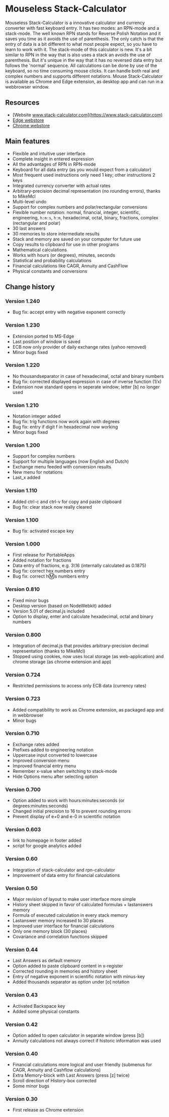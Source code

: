# Mouseless Stack-Calculator

Mouseless Stack-Calculator is a innovative calculator and currency converter with fast keyboard entry. It has two modes: an RPN-mode and a stack-mode. The well known RPN stands for Reverse Polish Notation and it saves you time as it avoids the use of parenthesis. The only catch is that the entry of data is a bit different to what most people expect, so you have to learn to work with it. The stack-mode of this calculator is new. It's a bit similar to RPN in the way that is also uses a stack an avoids the use of parenthesis. But it's unique in the way that it has no reversed data entry but follows the 'normal' sequence. All calculations can be done by use of the keyboard, so no time consuming mouse clicks. It can handle both real and complex numbers and supports different notations. Mouse Stack-Calculator is available as Chrome and Edge extension, as desktop app and can run in a webbrowser window.

## Resources
- [Website www.stack-calculator.com](https://www.stack-calculator.com)
- [Edge webstore](https://microsoftedge.microsoft.com/addons/detail/mouseless-stackcalculato/lmkclfogilfmkknmgdmnnooeigmillok?hl=en-US)
- [Chrome webstore](https://chrome.google.com/webstore/detail/mouseless-stack-calculato/gioiiinkphfmlagimjfjpamickecbnel?hl=nl)

## Main features

- Flexible and intuitive user interface
- Complete insight in entered expression
- All the advantages of RPN in RPN-mode
- Keyboard for all data entry (as you would expect from a calculator)
- Most frequent used instructions only need 1 key; other instructions 2 keys
- Integrated currency converter with actual rates
- Arbitrary-precision decimal representation (no rounding errors), thanks to MikeMcl
- Multi-level undo
- Support for complex numbers and polar/rectangular conversions
- Flexible number notation: normal, financial, integer, scientific, engineering, `h:m:s`, `h:m`, hexadecimal, octal, binary, fractions, complex (rectangular and polar)
- 30 last answers
- 30 memories to store intermediate results
- Stack and memory are saved on your computer for future use
- Copy results to clipboard for use in other programs
- Mathematical calculations
- Works with hours (or degrees), minutes, seconds
- Statistical and probability calculations
- Financial calculations like CAGR, Annuity and CashFlow
- Physical constants and conversions

## Change history

### Version 1.240
- Bug fix: accept entry with negative exponent correctly

### Version 1.230
- Extension ported to MS-Edge
- Last position of window is saved
- ECB now only provider of daily exchange rates (yahoo removed)
- Minor bugs fixed

### Version 1.220
- No thousandseparator in case of hexadecimal, octal and binary numbers
- Bug fix: corrected displayed expression in case of inverse function (1/x)
- Extension now standard opens in seperate window; letter [b] no longer used

### Version 1.210
- Notation integer added
- Bug fix: trig functions now work again with degrees
- Bug fix: entry if digit f in hexadecimal now working
- Minor bugs fixed

### Version 1.200
- Support for complex numbers
- Support for multiple languages (now English and Dutch)
- Exchange menu feeded with conversion results
- New menu for notations
- Last_x added

### Version 1.110
- Added ctrl-c and ctrl-v for copy and paste clipboard
- Bug fix: clear stack now really cleared

### Version 1.100
- Bug fix: activated escape key

### Version 1.000
- First release for PortableApps
- Added notation for fractions
- Data entry of fractions, e.g. 3\16 (internally calculated as 0.1875)
- Bug fix: correct hex numbers entry
- Bug fix: correct h:m:s numbers entry

### Version 0.810
- Fixed minor bugs
- Desktop version (based on NodeWebkit) added
- Version 5.01 of decimal.js included
- Option to display, enter and calculate hexadecimal, octal and binary numbers

### Version 0.800
- Integration of decimal.js that provides arbitrary-precision decimal representation (thanks to MikeMcl)
- Stopped using cookies, now uses local storage (as web-application) and chrome storage (as chrome extension and app)

### Version 0.724
- Restricted permissions to access only ECB data (currency rates)

### Version 0.723
- Added compatibility to work as Chrome extension, as packaged app and in webbrowser
- Minor bugs

### Version 0.710
- Exchange rates added
- Prefixes added to engineering notation
- Uppercase input converted to lowercase
- Improved conversion menu
- Improved financial entry menu
- Remember x-value when switching to stack-mode
- Hide Options menu after selecting option

### Version 0.700
- Option added to work with hours:minutes:seconds (or degrees:minutes:seconds)
- Changed initial precision to 16 to prevent rounding errors
- Prevent display of e+0 and e-0 in scientific notation

### Version 0.603
- link to homepage in footer added
- script for google analytics added

### Version 0.60
- Integration of stack-calculator and rpn-calculator
- Improvement of data entry for financial calculations

### Version 0.50
- Major revision of layout to make user interface more simple
- History sheet skipped in favor of calculated formulas + lastanswers memory
- Formula of executed calculation in every stack memory
- Lastanswer memory increased to 30 places
- Improved user interface for financial calculations
- Only one memory block (30 places)
- Covariance and correlation functions skipped

### Version 0.44
- Last Answers as default memory
- Option added to paste clipboard content in x-register
- Corrected rounding in memories and history sheet
- Entry of negative exponent in scientific notation with minus-key
- Added thousands separator as option under [o] notation

### Version 0.43
- Activated Backspace key
- Added some physical constants

### Version 0.42
- Option added to open calculator in separate window (press [b])
- Annuity calculations not always correct if historic information was used

### Version 0.40
- Financial calculations more logical and user friendly (submenus for CAGR, Annuity and Cashflow calculations)
- Extra Memory-block with Last Answers (press [z] twice)
- Scroll direction of History-box corrected
- Some minor bugs

### Version 0.30
- First release as Chrome extension

